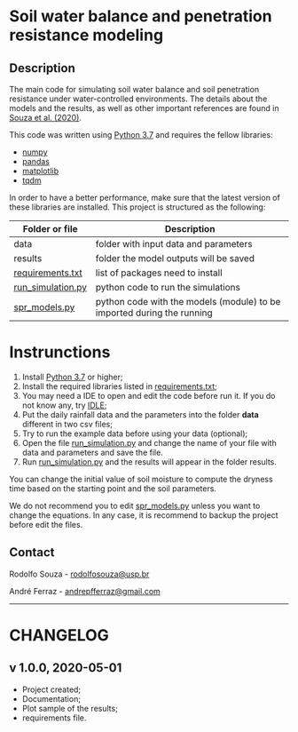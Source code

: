 
# Soil water balance and penetration resistance modeling


## Description

The main code for simulating soil water balance and soil penetration resistance under water-controlled environments.
The details about the models and the results, as well as other important references are found in [Souza et al. (2020)](https://www.journals.elsevier.com/soil-and-tillage-research).

This code was written using [Python 3.7](https://www.python.org/) and requires the fellow libraries:

- [numpy](https://numpy.org/)
- [pandas](https://pandas.pydata.org/)
- [matplotlib](https://matplotlib.org/)
- [tqdm](https://pypi.org/project/tqdm/)

In order to have a better performance, make sure that the latest version of these libraries are installed.
This project is structured as the following:

|Folder or file                          |Description                                                             |
|----------------------------------------|------------------------------------------------------------------------|
|data                                    | folder with input data and parameters                                  |
|results                                 | folder the model outputs will be saved                                 |
|[requirements.txt](requirements.txt)    | list of packages need to install|
|[run\_simulation.py](run_simulation.py) | python code to run the simulations                                     |
|[spr\_models.py](spr_models.py)         | python code with the models (module) to be imported during the running |


# Instrunctions

1. Install [Python 3.7](https://www.python.org/) or higher;
2. Install the required libraries listed in [requirements.txt](requirements.txt);
3. You may need a IDE to open and edit the code before run it. If you do not know any, try [IDLE](https://www.poftut.com/download-install-and-use-python-idle-editor/);
4. Put the daily rainfall data and the parameters into the folder **data** different in two csv files;
5. Try to run the example data before using your data (optional);
6. Open the file [run_simulation.py](run_simulation.py) and change the name of your file with data and parameters and save the file.
7. Run [run_simulation.py](run_simulation.py) and the results will appear in the folder results.

You can change the initial value of soil moisture to compute the dryness time based on the starting point and the soil parameters.

We do not recommend you to edit [spr_models.py](spr_models.py) unless you want to change the equations.
In any case, it is recommend to backup the project before edit the files.


## Contact

Rodolfo Souza - rodolfosouza@usp.br

André Ferraz - andrepfferraz@gmail.com

---
# CHANGELOG



## v 1.0.0, 2020-05-01
- Project created;
- Documentation;
- Plot sample of the results;
- requirements file.